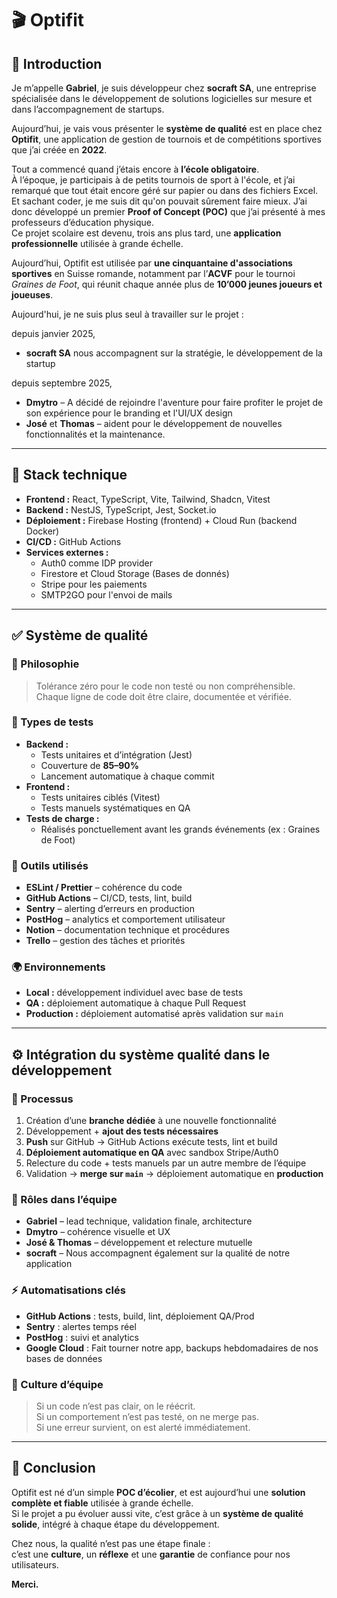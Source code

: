 # 🎬 Optifit

## 👋 Introduction

Je m’appelle **Gabriel**, je suis développeur chez **socraft SA**, une entreprise spécialisée dans le développement de solutions logicielles sur mesure et dans l’accompagnement de startups.

Aujourd’hui, je vais vous présenter le **système de qualité** est en place chez **Optifit**, une application de gestion de tournois et de compétitions sportives que j’ai créée en **2022**.

Tout a commencé quand j’étais encore à **l’école obligatoire**.  
À l’époque, je participais à de petits tournois de sport à l'école, et j’ai remarqué que tout était encore géré sur papier ou dans des fichiers Excel.  
Et sachant coder, je me suis dit qu'on pouvait sûrement faire mieux.
J’ai donc développé un premier **Proof of Concept (POC)** que j’ai présenté à mes professeurs d’éducation physique.  
Ce projet scolaire est devenu, trois ans plus tard, une **application professionnelle** utilisée à grande échelle.

Aujourd’hui, Optifit est utilisée par **une cinquantaine d'associations sportives** en Suisse romande, notamment par l’**ACVF** pour le tournoi *Graines de Foot*, qui réunit chaque année plus de **10’000 jeunes joueurs et joueuses**.

Aujourd'hui, je ne suis plus seul à travailler sur le projet :

depuis janvier 2025,
- **socraft SA** nous accompagnent sur la stratégie, le développement de la startup

depuis septembre 2025,
- **Dmytro** – A décidé de rejoindre l'aventure pour faire profiter le projet de son expérience pour le branding et l'UI/UX design  
- **José** et **Thomas** – aident pour le développement de nouvelles fonctionnalités et la maintenance.

---

## 🧠 Stack technique

- **Frontend :** React, TypeScript, Vite, Tailwind, Shadcn, Vitest  
- **Backend :** NestJS, TypeScript, Jest, Socket.io  
- **Déploiement :** Firebase Hosting (frontend) + Cloud Run (backend Docker)  
- **CI/CD :** GitHub Actions
- **Services externes :**
  - Auth0 comme IDP provider
  - Firestore et Cloud Storage (Bases de donnés)
  - Stripe pour les paiements
  - SMTP2GO pour l'envoi de mails

---

## ✅ Système de qualité

### 🧩 Philosophie

> Tolérance zéro pour le code non testé ou non compréhensible.  
> Chaque ligne de code doit être claire, documentée et vérifiée.

### 🔬 Types de tests

- **Backend :**
  - Tests unitaires et d’intégration (Jest)
  - Couverture de **85–90%**
  - Lancement automatique à chaque commit
- **Frontend :**
  - Tests unitaires ciblés (Vitest)
  - Tests manuels systématiques en QA
- **Tests de charge :**
  - Réalisés ponctuellement avant les grands événements (ex : Graines de Foot)

### 🧰 Outils utilisés

- **ESLint / Prettier** – cohérence du code  
- **GitHub Actions** – CI/CD, tests, lint, build  
- **Sentry** – alerting d’erreurs en production  
- **PostHog** – analytics et comportement utilisateur  
- **Notion** – documentation technique et procédures  
- **Trello** – gestion des tâches et priorités

### 🌍 Environnements

- **Local :** développement individuel avec base de tests  
- **QA :** déploiement automatique à chaque Pull Request  
- **Production :** déploiement automatisé après validation sur `main`

---

## ⚙️ Intégration du système qualité dans le développement

### 🔁 Processus

1. Création d’une **branche dédiée** à une nouvelle fonctionnalité  
2. Développement + **ajout des tests nécessaires**  
3. **Push** sur GitHub → GitHub Actions exécute tests, lint et build  
4. **Déploiement automatique en QA** avec sandbox Stripe/Auth0  
5. Relecture du code + tests manuels par un autre membre de l’équipe  
6. Validation → **merge sur `main`** → déploiement automatique en **production**

### 👥 Rôles dans l’équipe

- **Gabriel** – lead technique, validation finale, architecture  
- **Dmytro** – cohérence visuelle et UX  
- **José & Thomas** – développement et relecture mutuelle  
- **socraft** – Nous accompagnent également sur la qualité de notre application

### ⚡ Automatisations clés

- **GitHub Actions** : tests, build, lint, déploiement QA/Prod  
- **Sentry** : alertes temps réel  
- **PostHog** : suivi et analytics  
- **Google Cloud** : Fait tourner notre app, backups hebdomadaires de nos bases de données

### 💬 Culture d’équipe

> Si un code n’est pas clair, on le réécrit.  
> Si un comportement n’est pas testé, on ne merge pas.  
> Si une erreur survient, on est alerté immédiatement.

---

## 🏁 Conclusion

Optifit est né d’un simple **POC d’écolier**, et est aujourd’hui une **solution complète et fiable** utilisée à grande échelle.  
Si le projet a pu évoluer aussi vite, c’est grâce à un **système de qualité solide**, intégré à chaque étape du développement.

Chez nous, la qualité n’est pas une étape finale :  
c’est une **culture**, un **réflexe** et une **garantie** de confiance pour nos utilisateurs.

**Merci.**

